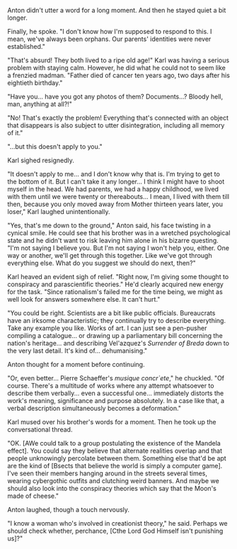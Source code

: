 
Anton didn't utter a word for a long moment. And then he stayed quiet a bit longer.

Finally, he spoke. "I don't know how I'm supposed to respond to this. I mean, we've always been orphans. Our parents' identities were never established."

"That's absurd\! They both lived to a ripe old age\!" Karl was having a serious problem with staying calm. However, he did what he could not to seem like a frenzied madman. "Father died of cancer ten years ago, two days after his eightieth birthday."

"Have you... have you got any photos of them? Documents...? Bloody hell, man, anything at all?\!"

"No\! That's exactly the problem\! Everything that's connected with an object that disappears is also subject to utter disintegration, including all memory of it."

"...but this doesn't apply to you."

Karl sighed resignedly.

"It doesn't apply to me... and I don't know why that is. I'm trying to get to the bottom of it. But I can't take it any longer... I think I might have to shoot myself in the head. We had parents, we had a happy childhood, we lived with them until we were twenty or thereabouts... I mean, I lived with them till then, because you only moved away from Mother thirteen years later, you loser," Karl laughed unintentionally.

"Yes, that's me down to the ground," Anton said, his face twisting in a cynical smile. He could see that his brother was in a wretched psychological state and he didn't want to risk leaving him alone in his bizarre questing. "I'm not saying I believe you. But I'm not saying I won't help you, either. One way or another, we'll get through this together. Like we've got through everything else. What do you suggest we should do next, then?"

Karl heaved an evident sigh of relief. "Right now, I'm giving some thought to conspiracy and parascientific theories." He'd clearly acquired new energy for the task. "Since rationalism's failed me for the time being, we might as well look for answers somewhere else. It can't hurt."

"You could be right. Scientists are a bit like public officials. Bureaucrats have an irksome characteristic; they continually try to describe everything. Take any example you like. Works of art. I can just see a pen-pusher compiling a catalogue... or drawing up a parliamentary bill concerning the nation's heritage... and describing Vel'azquez's *Surrender of Breda* down to the very last detail. It's kind of... dehumanising." 

Anton thought for a moment before continuing. 

"Or, even better... Pierre Schaeffer's *musique concr`ete*," he chuckled. "Of course. There's a multitude of works where any attempt whatsoever to describe them verbally... even a successful one... immediately distorts the work's meaning, significance and purpose absolutely. In a case like that, a verbal description simultaneously becomes a deformation."

Karl mused over his brother's words for a moment. Then he took up the conversational thread.

"OK. \[AWe could talk to a group postulating the existence of the Mandela effect\]. You could say they believe that alternate realities overlap and that people unknowingly percolate between them. Something else that'd be apt are the kind of \[Bsects that believe the world is simply a computer game\]. I've seen their members hanging around in the streets several times, wearing cybergothic outfits and clutching weird banners. And maybe we should also look into the conspiracy theories which say that the Moon's made of cheese."

Anton laughed, though a touch nervously.

"I know a woman who's involved in creationist theory," he said. Perhaps we should check whether, perchance, \[Cthe Lord God Himself isn't punishing us\]?"

